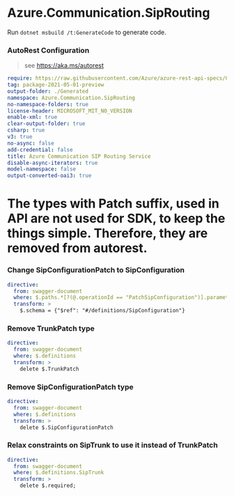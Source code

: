 # Azure.Communication.SipRouting
Run `dotnet msbuild /t:GenerateCode` to generate code.

### AutoRest Configuration
> see https://aka.ms/autorest

``` yaml
require: https://raw.githubusercontent.com/Azure/azure-rest-api-specs/01563419f540c27a96abae75f9feaa3e5e9a1f13/specification/communication/data-plane/SipRouting/readme.md
tag: package-2021-05-01-preview
output-folder: ./Generated
namespace: Azure.Communication.SipRouting
no-namespace-folders: true
license-header: MICROSOFT_MIT_NO_VERSION
enable-xml: true
clear-output-folder: true
csharp: true
v3: true
no-async: false
add-credential: false
title: Azure Communication SIP Routing Service
disable-async-iterators: true
model-namespace: false
output-converted-oai3: true
```

# The types with Patch suffix, used in API are not used for SDK, to keep the things simple. Therefore, they are removed from autorest.
### Change SipConfigurationPatch to SipConfiguration 
``` yaml
directive:
  from: swagger-document
  where: $.paths.*[?(@.operationId == "PatchSipConfiguration")].parameters..[?(@.description == "Configuration patch.")]
  transform: >
    $.schema = {"$ref": "#/definitions/SipConfiguration"}
```

### Remove TrunkPatch type
``` yaml
directive:
  from: swagger-document
  where: $.definitions
  transform: >
    delete $.TrunkPatch
```
### Remove SipConfigurationPatch type
``` yaml
directive:
  from: swagger-document
  where: $.definitions
  transform: >
    delete $.SipConfigurationPatch
```

### Relax constraints on SipTrunk to use it instead of TrunkPatch
``` yaml
directive:
  from: swagger-document
  where: $.definitions.SipTrunk
  transform: >
    delete $.required;
```
